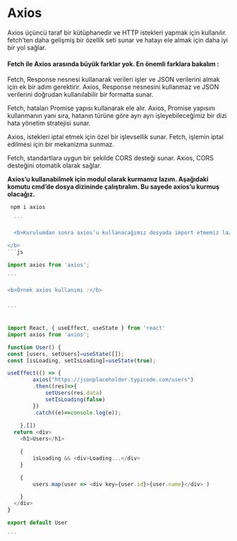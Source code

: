 <h1>Axios</h1>
<p>Axios üçüncü taraf bir kütüphanedir ve HTTP istekleri yapmak için kullanılır. fetch’ten daha gelişmiş bir özellik seti sunar ve hatayı ele almak için daha iyi bir yol sağlar.</p>

<h4> Fetch ile Axios arasında büyük farklar yok. En önemli farklara bakalım :</h4>

Fetch, Response nesnesi kullanarak verileri işler ve JSON verilerini almak için ek bir adım gerektirir. Axios, Response nesnesini kullanmaz ve JSON verilerini doğrudan kullanılabilir bir formatta sunar.

Fetch, hataları Promise yapısı kullanarak ele alır. Axios, Promise yapısını kullanmanın yanı sıra, hatanın türüne göre ayrı ayrı işleyebileceğimiz bir dizi hata yönetim stratejisi sunar.

Axios, istekleri iptal etmek için özel bir işlevsellik sunar. Fetch, işlemin iptal edilmesi için bir mekanizma sunmaz.

Fetch, standartlara uygun bir şekilde CORS desteği sunar. Axios, CORS desteğini otomatik olarak sağlar.

<b>Axios’u kullanabilmek için modul olarak kurmamız lazım. Aşağıdaki komutu cmd’de dosya dizininde çalıştıralım. Bu sayede axios’u kurmuş olacağız. </b>

```` js 
 npm i axios 

  ```

  <b>Kurulumdan sonra axios’u kullanacağımız dosyada import etmemiz lazım.

</b>
```js

import axios from 'axios';

```

<b>Örnek axios kullanımı :</b>


```


import React, { useEffect, useState } from 'react'
import axios from 'axios';

function User() {
const [users, setUsers]=useState([]);
const [isLoading, setIsLoading]=useState(true);

useEffect(() => {
        axios("https://jsonplaceholder.typicode.com/users")
        .then((res)=>{
            setUsers(res.data)
            setIsLoading(false)
        })
        .catch((e)=>console.log(e));
        
    },[])
  return <div>
    <h1>Users</h1>

    {
        isLoading && <div>Loading...</div>
    }

    {
        users.map(user => <div key={user.id}>{user.name}</div> )

    }
  </div>
}

export default User

```